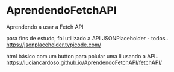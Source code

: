 # AprendendoFetchAPI
Aprendendo a usar a Fetch API

para fins de estudo, foi utilizado a API JSONPlaceholder - todos..
https://jsonplaceholder.typicode.com/

html básico com um button para polular uma li usando a API..
https://luciancardoso.github.io/AprendendoFetchAPI/fetchAPI/

